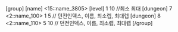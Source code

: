 ﻿[group]
	[name] <15::name_3805>
	[level] 1 10 //최소 최대
	[dungeon] 7	<2::name_100>  1 5 // 던전인덱스, 이름, 최소렙, 최대렙
	[dungeon] 8	<2::name_110>  5 10 // 던전인덱스, 이름, 최소렙, 최대렙
[/group]